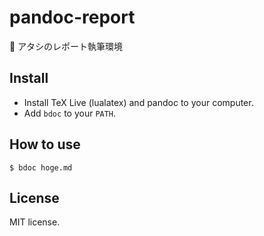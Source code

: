 # pandoc-report
📓 アタシのレポート執筆環境

## Install
* Install TeX Live (lualatex) and pandoc to your computer.
* Add `bdoc` to your `PATH`.

## How to use
```shell
$ bdoc hoge.md
```

## License
MIT license.